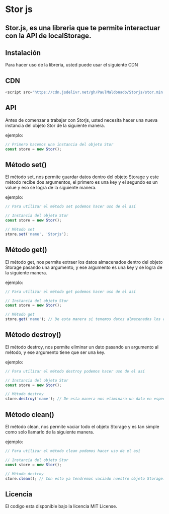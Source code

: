 # Stor js

## Stor.js, es una libreria que te permite interactuar con la API de localStorage.

## Instalación

Para hacer uso de la libreria, usted puede usar el siguiente CDN

## CDN
```javascript
<script src="https://cdn.jsdelivr.net/gh/PaulMaldonado/Storjs/stor.min.js"></script>
```

## API

Antes de comenzar a trabajar con Storjs, usted necesita hacer una nueva instancia del objeto Stor de la siguiente manera.

ejemplo:

```javascript
// Primero hacemos una instancia del objeto Stor
const store = new Stor();
```

## Método set()

El método set, nos permite guardar datos dentro del objeto Storage y este método recibe dos argumentos, el primero es una key y el segundo es un value y eso se logra de la siguiente manera.

ejemplo:

```javascript
// Para utilizar el método set podemos hacer uso de el así

// Instancia del objeto Stor
const store = new Stor();

// Método set
store.set('name', 'Storjs');
```

## Método get()

El método get, nos permite extraer los datos almacenados dentro del objeto Storage pasando una argumento, y ese argumento es una key y se logra de la siguiente manera.

ejemplo:

```javascript
// Para utilizar el método get podemos hacer uso de el así

// Instancia del objeto Stor
const store = new Stor();

// Método get
store.get('name'); // De esta manera si tenemos datos almacenados los extraera
```

## Método destroy()

El método destroy, nos permite eliminar un dato pasando un argumento al método, y ese argumento tiene que ser una key.

ejemplo:


```javascript
// Para utilizar el método destroy podemos hacer uso de el así

// Instancia del objeto Stor
const store = new Stor();

// Método destroy
store.destroy('name'); // De esta manera nos eliminara un dato en especifico, que contenga esa key
```

## Método clean()

El método clean, nos permite vaciar todo el objeto Storage y es tan simple como solo llamarlo de la siguiente manera.

ejemplo:

```javascript
// Para utilizar el método clean podemos hacer uso de el así

// Instancia del objeto Stor
const store = new Stor();

// Método destroy
store.clean(); // Con esto ya tendremos vaciado nuestro objeto Storage. 
```

## Licencia

El codigo esta disponible bajo la licencia MIT License.